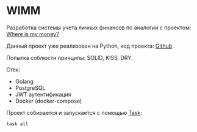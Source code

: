 # WIMM

Разработка системы учета личных финансов по аналогии с проектом: <a href="https://whereismymoney.fun/">Where is my money?</a>

Данный проект уже реализован на Python, код проекта: <a href="https://github.com/DamirBashirov/WhereIsMyMoney">Github</a>

Попытка соблюсти принципы: SOLID, KISS, DRY.

Стек:
* Golang
* PostgreSQL
* JWT аутентификация
* Docker (docker-compose)

Проект собирается и запускается с помощью <a href="https://taskfile.dev">Task</a>:
```
task all
```